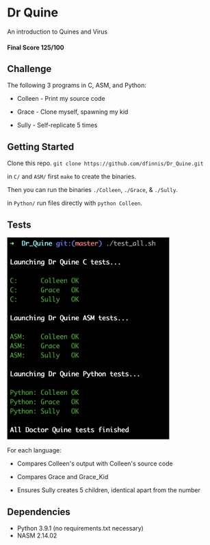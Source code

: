 # Dr Quine

An introduction to Quines and Virus

#### Final Score 125/100

## Challenge

The following 3 programs in C, ASM, and Python:

* Colleen - Print my source code

* Grace - Clone myself, spawning my kid

* Sully - Self-replicate 5 times


## Getting Started

Clone this repo. ```git clone https://github.com/dfinnis/Dr_Quine.git```

in ```C/``` and ```ASM/``` first ```make``` to create the binaries.

Then you can run the binaries ```./Colleen```, ```./Grace```, & ```./Sully```.

in ```Python/``` run files directly with ```python Colleen```.

## Tests

<img src="https://github.com/dfinnis/Dr_Quine/blob/master/img/tests.png" width="379">

For each language:

* Compares Colleen's output with Colleen's source code

* Compares Grace and Grace_Kid

* Ensures Sully creates 5 children, identical apart from the number

## Dependencies

* Python 3.9.1 (no requirements.txt necessary)
* NASM 2.14.02
